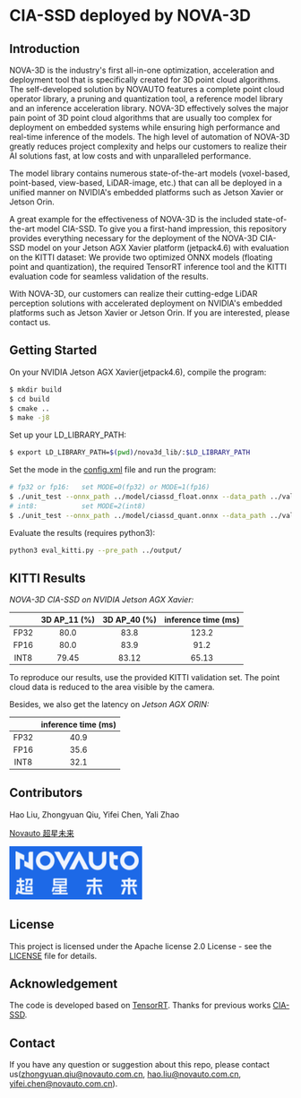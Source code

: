 # CIA-SSD deployed by NOVA-3D

## Introduction

NOVA-3D is the industry's first all-in-one optimization, acceleration and deployment tool that is specifically created for 3D point cloud algorithms. The self-developed solution by NOVAUTO features a complete point cloud operator library, a pruning and quantization tool, a reference model library and an inference acceleration library. NOVA-3D effectively solves the major pain point of 3D point cloud algorithms that are usually too complex for deployment on embedded systems while ensuring high performance and real-time inference of the models. The high level of automation of NOVA-3D greatly reduces project complexity and helps our customers to realize their AI solutions fast, at low costs and with unparalleled performance.

The model library contains numerous state-of-the-art models (voxel-based, point-based, view-based, LiDAR-image, etc.) that can all be deployed in a unified manner on NVIDIA's embedded platforms such as Jetson Xavier or Jetson Orin.

A great example for the effectiveness of NOVA-3D is the included state-of-the-art model CIA-SSD. To give you a first-hand impression, this repository provides everything necessary for the deployment of the NOVA-3D CIA-SSD model on your Jetson AGX Xavier platform (jetpack4.6) with evaluation on the KITTI dataset: We provide two optimized ONNX models (floating point and quantization), the required TensorRT inference tool and the KITTI evaluation code for seamless validation of the results.

With NOVA-3D, our customers can realize their cutting-edge LiDAR perception solutions with accelerated deployment on NVIDIA's embedded platforms such as Jetson Xavier or Jetson Orin. If you are interested, please contact us.

## Getting Started

On your NVIDIA Jetson AGX Xavier(jetpack4.6), compile the program:

```bash
$ mkdir build
$ cd build
$ cmake ..
$ make -j8
```

Set up your LD_LIBRARY_PATH:

```bash
$ export LD_LIBRARY_PATH=$(pwd)/nova3d_lib/:$LD_LIBRARY_PATH
```

Set the mode in the [config.xml](config.xml) file and run the program:

```bash
# fp32 or fp16:   set MODE=0(fp32) or MODE=1(fp16) 
$ ./unit_test --onnx_path ../model/ciassd_float.onnx --data_path ../validation_set/
# int8:           set MODE=2(int8)
$ ./unit_test --onnx_path ../model/ciassd_quant.onnx --data_path ../validation_set/
```

Evaluate the results (requires python3):

```bash
python3 eval_kitti.py --pre_path ../output/
```


## KITTI Results

*NOVA-3D CIA-SSD on NVIDIA Jetson AGX Xavier:*

|  | 3D AP_11 (%) | 3D AP_40 (%) | inference time (ms) |
| :------: | :------: | :------: |:----:|
| FP32 | 80.0 | 83.8 | 123.2 |
| FP16 | 80.0 | 83.9 | 91.2 |
| INT8 | 79.45 | 83.12 | 65.13 |

To reproduce our results, use the provided KITTI validation set. The point cloud data is reduced to the area visible by the camera.

Besides, we also get the latency on *Jetson AGX ORIN:*

|   | inference time (ms) |
| :----: |:----:|
| FP32 | 40.9 |
| FP16 | 35.6 |
| INT8 | 32.1 |

## Contributors

Hao Liu, Zhongyuan Qiu, Yifei Chen, Yali Zhao

[Novauto 超星未来](https://www.novauto.com.cn/)

![Novauto.png](novauto.png)


## License

This project is licensed under the Apache license 2.0 License - see the [LICENSE](LICENSE) file for details.

## Acknowledgement

The code is developed based on [TensorRT](https://github.com/NVIDIA/TensorRT).
Thanks for previous works [CIA-SSD](https://github.com/Vegeta2020/CIA-SSD).

## Contact

If you have any question or suggestion about this repo, please contact us(zhongyuan.qiu@novauto.com.cn, hao.liu@novauto.com.cn, yifei.chen@novauto.com.cn).

